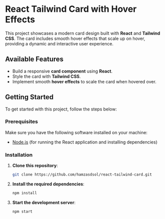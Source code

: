 # React Tailwind Card with Hover Effects

This project showcases a modern card design built with **React** and **Tailwind CSS**. The card includes smooth hover effects that scale up on hover, providing a dynamic and interactive user experience.

## Available Features


- Build a responsive **card component** using **React**.
- Style the card with **Tailwind CSS**.
- Implement smooth **hover effects** to scale the card when hovered over.

## Getting Started

To get started with this project, follow the steps below:

### Prerequisites

Make sure you have the following software installed on your machine:

- [Node.js](https://nodejs.org/) (for running the React application and installing dependencies)

### Installation

1. **Clone this repository**:
   ```bash
   git clone https://github.com/hamzasdsol/react-tailwind-card.git
2. **Install the required dependencies**:
   ```bash
   npm install
3. **Start the development server**:
   ```bash
   npm start
